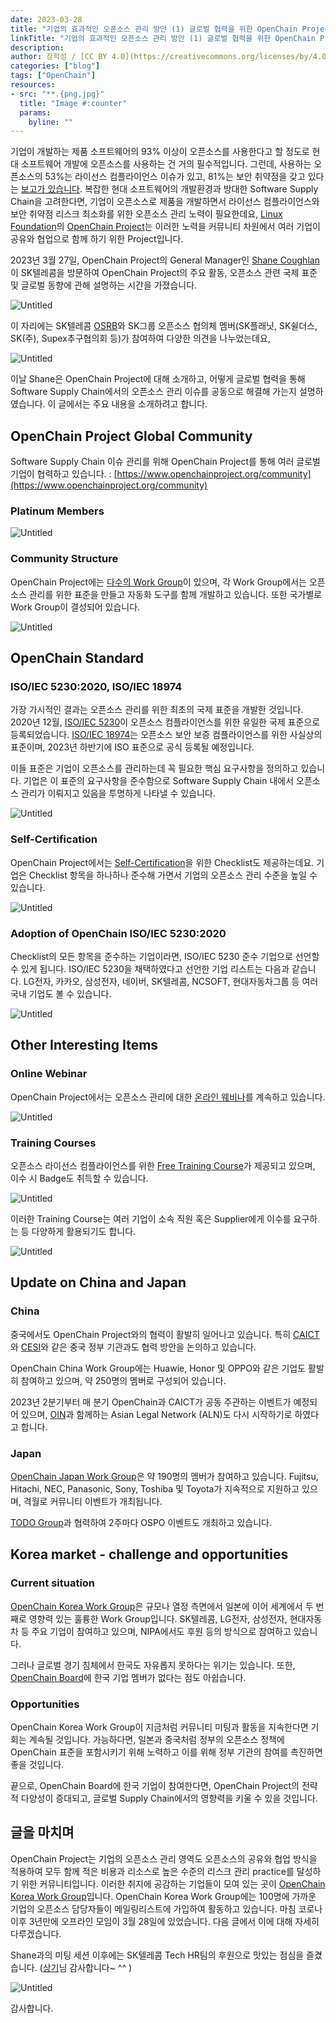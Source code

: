 ```yaml
---
date: 2023-03-28
title: "기업의 효과적인 오픈소스 관리 방안 (1) 글로벌 협력을 위한 OpenChain Project"
linkTitle: "기업의 효과적인 오픈소스 관리 방안 (1) 글로벌 협력을 위한 OpenChain Project"
description: 
author: 장학성 / [CC BY 4.0](https://creativecommons.org/licenses/by/4.0/)
categories: ["blog"]
tags: ["OpenChain"]
resources:
- src: "**.{png,jpg}"
  title: "Image #:counter"
  params:
    byline: ""
---
```


기업이 개발하는 제품 소프트웨어의 93% 이상이 오픈소스를 사용한다고 할 정도로 현대 소프트웨어 개발에 오픈소스를 사용하는 건 거의 필수적입니다. 그런데, 사용하는 오픈소스의 53%는 라이선스 컴플라이언스 이슈가 있고, 81%는 보안 취약점을 갖고 있다는 [보고가 있습니다](https://www.synopsys.com/blogs/software-security/open-source-trends-ossra-report/). 복잡한 현대 소프트웨어의 개발환경과 방대한 Software Supply Chain을 고려한다면, 기업이 오픈소스로 제품을 개발하면서 라이선스 컴플라이언스와 보안 취약점 리스크 최소화를 위한 오픈소스 관리 노력이 필요한데요, [Linux Foundation](https://www.linuxfoundation.org/)의 [OpenChain Project](openchainproject.org)는 이러한 노력을 커뮤니티 차원에서 여러 기업이 공유와 협업으로 함께 하기 위한 Project입니다. 

2023년 3월 27일, OpenChain Project의 General Manager인 [Shane Coughlan](https://github.com/shanecoughlan)이 SK텔레콤을 방문하여 OpenChain Project의 주요 활동, 오픈소스 관련 국제 표준 및 글로벌 동향에 관해 설명하는 시간을 가졌습니다. 

![Untitled](Untitled.png)


이 자리에는 SK텔레콤 [OSRB](https://sktelecom.github.io/about/osrb/)와 SK그룹 오픈소스 협의체 멤버(SK플래닛, SK쉴더스, SK(주), Supex추구협의회 등)가 참여하여 다양한 의견을 나누었는데요, 

![Untitled](featured_meeting.png)

이날 Shane은 OpenChain Project에 대해 소개하고, 어떻게 글로벌 협력을 통해 Software Supply Chain에서의 오픈소스 관리 이슈를 공동으로 해결해 가는지 설명하였습니다. 이 글에서는 주요 내용을 소개하려고 합니다. 

## OpenChain Project Global Community

Software Supply Chain 이슈 관리를 위해 OpenChain Project를 통해 여러 글로벌 기업이 협력하고 있습니다. : [https://www.openchainproject.org/community](https://www.openchainproject.org/community)

### Platinum Members

![Untitled](Untitled_2.png)

### Community Structure

OpenChain Project에는 [다수의 Work Group](https://www.openchainproject.org/participate)이 있으며, 각 Work Group에서는 오픈소스 관리를 위한 표준을 만들고 자동화 도구를 함께 개발하고 있습니다. 또한 국가별로 Work Group이 결성되어 있습니다. 

![Untitled](Untitled_3.png)

## OpenChain Standard

### ISO/IEC 5230:2020, ISO/IEC 18974

가장 가시적인 결과는 오픈소스 관리를 위한 최초의 국제 표준을 개발한 것입니다. 2020년 12월, [ISO/IEC 5230](https://www.iso.org/standard/81039.html)이 오픈소스 컴플라이언스를 위한 유일한 국제 표준으로 등록되었습니다. [ISO/IEC 18974](https://www.iso.org/standard/86450.html)는 오픈소스 보안 보증 컴플라이언스를 위한 사실상의 표준이며, 2023년 하반기에 ISO 표준으로 공식 등록될 예정입니다. 

이들 표준은 기업이 오픈소스를 관리하는데 꼭 필요한 핵심 요구사항을 정의하고 있습니다. 기업은 이 표준의 요구사항을 준수함으로 Software Supply Chain 내에서 오픈소스 관리가 이뤄지고 있음을 투명하게 나타낼 수 있습니다. 

![Untitled](Untitled_4.png)

### Self-Certification

OpenChain Project에서는 [Self-Certification](https://github.com/OpenChain-Project/Reference-Material/tree/master/Self-Certification)을 위한 Checklist도 제공하는데요. 기업은 Checklist 항목을 하나하나 준수해 가면서 기업의 오픈소스 관리 수준을 높일 수 있습니다. 

![Untitled](Untitled_5.png)

### Adoption of OpenChain ISO/IEC 5230:2020

Checklist의 모든 항목을 준수하는 기업이라면, ISO/IEC 5230 준수 기업으로 선언할 수 있게 됩니다. ISO/IEC 5230을 채택하였다고 선언한 기업 리스트는 다음과 같습니다. LG전자, 카카오, 삼성전자, 네이버, SK텔레콤, NCSOFT, 현대자동차그룹 등 여러 국내 기업도 볼 수 있습니다. 

![Untitled](Untitled_6.png)

## Other Interesting Items

### Online Webinar

OpenChain Project에서는 오픈소스 관리에 대한 [온라인 웨비나](https://www.openchainproject.org/webinars)를 계속하고 있습니다. 

![Untitled](Untitled_7.png)

### Training Courses

오픈소스 라이선스 컴플라이언스를 위한 [Free Training Course](https://www.openchainproject.org/resources)가 제공되고 있으며, 이수 시 Badge도 취득할 수 있습니다. 

![Untitled](Untitled_8.png)

이러한 Training Course는 여러 기업이 소속 직원 혹은 Supplier에게 이수를 요구하는 등 다양하게 활용되기도 합니다. 

![Untitled](Untitled_9.png)

## Update on China and Japan

### China

중국에서도 OpenChain Project와의 협력이 활발히 일어나고 있습니다. 특히 [CAICT](http://www.caict.ac.cn/english/)와 [CESI](https://www.cc.cesi.cn/english.aspx)와 같은 중국 정부 기관과도 협력 방안을 논의하고 있습니다. 

OpenChain China Work Group에는 Huawie, Honor 및 OPPO와 같은 기업도 활발히 참여하고 있으며, 약 250명의 멤버로 구성되어 있습니다. 

2023년 2분기부터 매 분기 OpenChain과 CAICT가 공동 주관하는 이벤트가 예정되어 있으며, [OIN](https://openinventionnetwork.com/)과 함께하는 Asian Legal Network (ALN)도 다시 시작하기로 하였다고 합니다. 

### Japan

[OpenChain Japan Work Group](https://openchain-project.github.io/OpenChain-JWG/)은 약 190명의 멤버가 참여하고 있습니다. Fujitsu, Hitachi, NEC, Panasonic, Sony, Toshiba 및 Toyota가 지속적으로 지원하고 있으며, 격월로 커뮤니티 이벤트가 개최됩니다. 

[TODO Group](https://todogroup.org/)과 협력하여 2주마다 OSPO 이벤트도 개최하고 있습니다. 

## Korea market - challenge and opportunities

### Current situation

[OpenChain Korea Work Group](https://openchain-project.github.io/OpenChain-KWG/)은 규모나 열정 측면에서 일본에 이어 세계에서 두 번째로 영향력 있는 훌륭한 Work Group입니다. SK텔레콤, LG전자, 삼성전자, 현대자동차 등 주요 기업이 참여하고 있으며, NIPA에서도 후원 등의 방식으로 참여하고 있습니다. 

그러나 글로벌 경기 침체에서 한국도 자유롭지 못하다는 위기는 있습니다. 또한, [OpenChain Board](https://www.openchainproject.org/community)에 한국 기업 멤버가 없다는 점도 아쉽습니다. 

### Opportunities

OpenChain Korea Work Group이 지금처럼 커뮤니티 미팅과 활동을 지속한다면 기회는 계속될 것입니다. 가능하다면, 일본과 중국처럼 정부의 오픈소스 정책에 OpenChain 표준을 포함시키기 위해 노력하고 이를 위해 정부 기관의 참여를 촉진하면 좋을 것입니다. 

끝으로, OpenChain Board에 한국 기업이 참여한다면, OpenChain Project의 전략적 다양성이 증대되고, 글로벌 Supply Chain에서의 영향력을 키울 수 있을 것입니다. 

## 글을 마치며

OpenChain Project는 기업의 오픈소스 관리 영역도 오픈소스의 공유와 협업 방식을 적용하여 모두 함께 적은 비용과 리소스로 높은 수준의 리스크 관리 practice를 달성하기 위한 커뮤니티입니다. 이러한 취지에 공감하는 기업들이 모여 있는 곳이 [OpenChain Korea Work Group](https://openchain-project.github.io/OpenChain-KWG/)입니다. OpenChain Korea Work Group에는 100명에 가까운 기업의 오픈소스 담당자들이 메일링리스트에 가입하여 활동하고 있습니다. 마침 코로나 이후 3년만에 오프라인 모임이 3월 28일에 있었습니다. 다음 글에서 이에 대해 자세히 다루겠습니다. 

Shane과의 미팅 세션 이후에는 SK텔레콤 Tech HR팀의 후원으로 맛있는 점심을 즐겼습니다. ([상기](https://kr.linkedin.com/in/ksangki)님 감사합니다~ ^^ )

![Untitled](Untitled_10.png)

감사합니다.